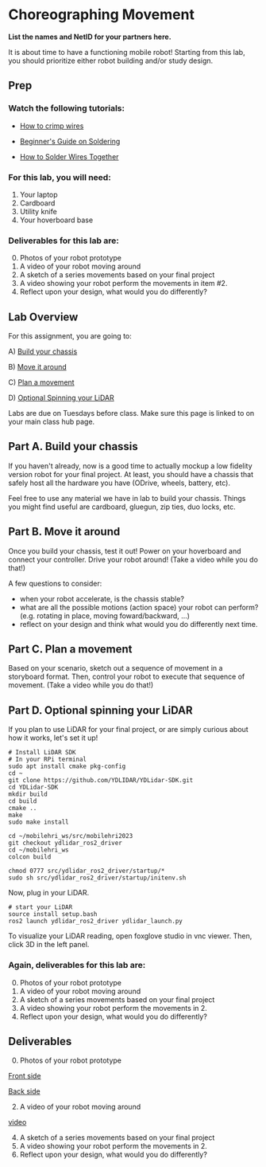 # Choreographing Movement
**List the names and NetID for your partners here.**

It is about time to have a functioning mobile robot! Starting from this lab, you should prioritize either robot building and/or study design. 

## Prep
### Watch the following tutorials:
- [How to crimp wires](https://www.youtube.com/watch?v=SaU00MMjzn0&ab_channel=GrizzlyBuilds)

- [Beginner's Guide on Soldering](https://www.makerspaces.com/how-to-solder/)


- [How to Solder Wires Together](https://youtu.be/NSqPHQ1zQco)



### For this lab, you will need:
1. Your laptop
2. Cardboard
3. Utility knife
4. Your hoverboard base

### Deliverables for this lab are: 

0. Photos of your robot prototype
1. A video of your robot moving around
2. A sketch of a series movements based on your final project
3. A video showing your robot perform the movements in item #2.
4. Reflect upon your design, what would you do differently?


## Lab Overview
For this assignment, you are going to:

A) [Build your chassis](#part-a-build-your-chassis)

B) [Move it around](#part-b-move-it-around)

C) [Plan a movement](#part-c-plan-a-movement)

D) [Optional Spinning your LiDAR](#part-d-optional-spinning-your-LiDAR)

Labs are due on Tuesdays before class. Make sure this page is linked to on your main class hub page.

## Part A. Build your chassis
If you haven't already, now is a good time to actually mockup a low fidelity version robot for your final project. At least, you should have a chassis that safely host all the hardware you have (ODrive, wheels, battery, etc).

Feel free to use any material we have in lab to build your chassis. Things you might find useful are cardboard, gluegun, zip ties, duo locks, etc. 

## Part B. Move it around
Once you build your chassis, test it out! Power on your hoverboard and connect your controller. Drive your robot around! (Take a video while you do that!)

A few questions to consider:
- when your robot accelerate, is the chassis stable?
- what are all the possible motions (action space) your robot can perform? (e.g. rotating in place, moving foward/backward, ...)
- reflect on your design and think what would you do differently next time.

## Part C. Plan a movement
Based on your scenario, sketch out a sequence of movement in a storyboard format. 
Then, control your robot to execute that sequence of movement. (Take a video while you do that!)


## Part D. Optional spinning your LiDAR
If you plan to use LiDAR for your final project, or are simply curious about how it works, let's set it up!

```
# Install LiDAR SDK
# In your RPi terminal
sudo apt install cmake pkg-config
cd ~
git clone https://github.com/YDLIDAR/YDLidar-SDK.git
cd YDLidar-SDK
mkdir build
cd build
cmake ..
make
sudo make install
```

```
cd ~/mobilehri_ws/src/mobilehri2023
git checkout ydlidar_ros2_driver
cd ~/mobilehri_ws
colcon build

chmod 0777 src/ydlidar_ros2_driver/startup/*
sudo sh src/ydlidar_ros2_driver/startup/initenv.sh

```
Now, plug in your LiDAR.
```
# start your LiDAR
source install setup.bash
ros2 launch ydlidar_ros2_driver ydlidar_launch.py 
```

To visualize your LiDAR reading, open foxglove studio in vnc viewer. Then, click 3D in the left panel.

### Again, deliverables for this lab are: 

0. Photos of your robot prototype
1. A video of your robot moving around
2. A sketch of a series movements based on your final project
3. A video showing your robot perform the movements in 2.
4. Reflect upon your design, what would you do differently?

## Deliverables

0. Photos of your robot prototype

[Front side]([https://share.cleanshot.com/VdNZLVtn](https://drive.google.com/file/d/1VkesMxyO7Z1RiHMWY6ALWCOseT6hezc1/view?usp=sharing))

[Back side](https://drive.google.com/file/d/1if_7-2htfUN7T-2U6KTGvuIf_W8f2ucd/view?usp=sharing)

2. A video of your robot moving around

[video](https://drive.google.com/file/d/1makx8e2Jteu94M9LYDhXuEwZEfG5Gi2q/view?usp=sharing)

4. A sketch of a series movements based on your final project
5. A video showing your robot perform the movements in 2.
6. Reflect upon your design, what would you do differently?

